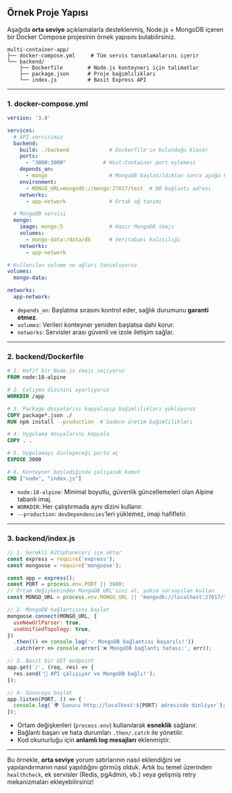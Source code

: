 ## Örnek Proje Yapısı

Aşağıda **orta seviye** açıklamalarla desteklenmiş, Node.js + MongoDB içeren bir Docker Compose projesinin örnek yapısını bulabilirsiniz.

```
multi-container-app/
├── docker-compose.yml     # Tüm servis tanımlamalarını içerir
└── backend/
    ├── Dockerfile        # Node.js konteyneri için talimatlar
    ├── package.json      # Proje bağımlılıkları
    └── index.js          # Basit Express API
```

---

### 1. docker-compose.yml

```yaml
version: '3.8'

services:
  # API servisimiz
  backend:
    build: ./backend             # Dockerfile'ın bulunduğu klasör
    ports:
      - "3000:3000"            # Host:Container port eşlemesi
    depends_on:
      - mongo                    # MongoDB başlatıldıktan sonra ayağa kalk
    environment:
      - MONGO_URL=mongodb://mongo:27017/test  # DB bağlantı adresi
    networks:
      - app-network              # Ortak ağ tanımı

  # MongoDB servisi
  mongo:
    image: mongo:5               # Hazır MongoDB imajı
    volumes:
      - mongo-data:/data/db      # Veritabanı kalıcılığı
    networks:
      - app-network

# Kullanılan volume ve ağları tanımlıyoruz
volumes:
  mongo-data:

networks:
  app-network:
```

* `depends_on`: Başlatma sırasını kontrol eder, sağlık durumunu **garanti etmez**.
* `volumes`: Verileri konteyner yeniden başlatsa dahi korur.
* `networks`: Servisler arası güvenli ve izole iletişim sağlar.

---

### 2. backend/Dockerfile

```dockerfile
# 1. Hafif bir Node.js imajı seçiyoruz
FROM node:18-alpine

# 2. Çalışma dizinini ayarlıyoruz
WORKDIR /app

# 3. Package dosyalarını kopyalayıp bağımlılıkları yüklüyoruz
COPY package*.json ./
RUN npm install --production  # Sadece üretim bağımlılıkları

# 4. Uygulama dosyalarını kopyala
COPY . .

# 5. Uygulamayı dinleyeceği portu aç
EXPOSE 3000

# 6. Konteyner başladığında çalışacak komut
CMD ["node", "index.js"]
```

* `node:18-alpine`: Minimal boyutlu, güvenlik güncellemeleri olan Alpine tabanlı imaj.
* `WORKDIR`: Her çalıştırmada aynı dizini kullanır.
* `--production`: `devDependencies`’leri yüklemez, imajı hafifletir.

---

### 3. backend/index.js

```javascript
// 1. Gerekli kütüphaneleri içe aktar
const express = require('express');
const mongoose = require('mongoose');

const app = express();
const PORT = process.env.PORT || 3000;
// Ortam değişkeninden MongoDB URL'sini al, yoksa varsayılan kullan
const MONGO_URL = process.env.MONGO_URL || 'mongodb://localhost:27017/test';

// 2. MongoDB bağlantısını başlat
mongoose.connect(MONGO_URL, {
  useNewUrlParser: true,
  useUnifiedTopology: true,
})
  .then(() => console.log('✅ MongoDB bağlantısı başarılı!'))
  .catch(err => console.error('❌ MongoDB bağlantı hatası:', err));

// 3. Basit bir GET endpoint
app.get('/', (req, res) => {
  res.send('🚀 API çalışıyor ve MongoDB bağlı!');
});

// 4. Sunucuyu başlat
app.listen(PORT, () => {
  console.log(`🌍 Sunucu http://localhost:${PORT} adresinde dinliyor`);
});
```

* Ortam değişkenleri (`process.env`) kullanılarak **esneklik** sağlanır.
* Bağlantı başarı ve hata durumları `.then/.catch` ile yönetilir.
* Kod okunurluğu için **anlamlı log mesajları** eklenmiştir.

---

Bu örnekle, **orta seviye** yorum satırlarının nasıl eklendiğini ve yapılandırmanın nasıl yapıldığını görmüş olduk. Artık bu temel üzerinden `healthcheck`, ek servisler (Redis, pgAdmin, vb.) veya gelişmiş retry mekanizmaları ekleyebilirsiniz!
